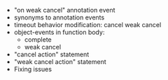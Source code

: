 * "on weak cancel" annotation event
* synonyms to annotation events
* timeout behavior modification: cancel weak cancel
* object-events in function body:
    * complete
    * weak cancel
* "cancel action" statement
* "weak cancel action" statement
* Fixing issues
